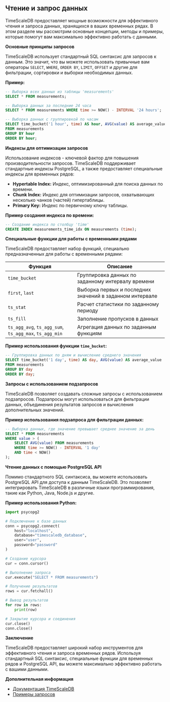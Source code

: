 ## Чтение и запрос данных

TimeScaleDB предоставляет мощные возможности для эффективного чтения и запроса данных, хранящихся в ваших временных рядах. В этом разделе мы рассмотрим основные концепции, методы и примеры, которые помогут вам максимально эффективно работать с данными.

**Основные принципы запросов**

TimeScaleDB использует стандартный SQL синтаксис для запросов к данным. Это значит, что вы можете использовать привычные вам операторы `SELECT`, `WHERE`, `ORDER BY`, `LIMIT`, `OFFSET` и другие для фильтрации, сортировки и выборки необходимых данных.

**Пример:**

```sql
-- Выборка всех данных из таблицы 'measurements'
SELECT * FROM measurements;

-- Выборка данных за последние 24 часа
SELECT * FROM measurements WHERE time >= NOW() - INTERVAL '24 hours';

-- Выборка данных с группировкой по часам
SELECT time_bucket('1 hour', time) AS hour, AVG(value) AS average_value
FROM measurements
GROUP BY hour
ORDER BY hour;
```

**Индексы для оптимизации запросов**

Использование индексов - ключевой фактор для повышения производительности запросов. TimeScaleDB поддерживает стандартные индексы PostgreSQL, а также предоставляет специальные индексы для временных рядов:

* **Hypertable Index:** Индекс, оптимизированный для поиска данных по времени.
* **Chunk Index:** Индекс для оптимизации запросов, охватывающих несколько чанков (частей) гипертаблицы.
* **Primary Key:**  Индекс по первичному ключу таблицы.

**Пример создания индекса по времени:**

```sql
-- Создание индекса по столбцу 'time'
CREATE INDEX measurements_time_idx ON measurements (time);
```

**Специальные функции для работы с временными рядами**

TimeScaleDB предоставляет набор функций, специально предназначенных для работы с временными рядами:

| Функция | Описание |
|---|---|
| `time_bucket` | Группировка данных по заданному интервалу времени |
| `first`, `last` | Выборка первых и последних значений в заданном интервале |
| `ts_stat` | Расчет статистики по заданному периоду |
| `ts_fill` | Заполнение пропусков в данных |
| `ts_agg_avg`, `ts_agg_sum`, `ts_agg_max`, `ts_agg_min` | Агрегация данных по заданным функциям |

**Пример использования функции `time_bucket`:**

```sql
-- Группировка данных по дням и вычисление среднего значения
SELECT time_bucket('1 day', time) AS day, AVG(value) AS average_value
FROM measurements
GROUP BY day
ORDER BY day;
```

**Запросы с использованием подзапросов**

TimeScaleDB позволяет создавать сложные запросы с использованием подзапросов. Подзапросы могут использоваться для фильтрации данных, объединения результатов запросов и вычисления дополнительных значений.

**Пример использования подзапроса для фильтрации данных:**

```sql
-- Выборка данных, где значение превышает среднее значение за день
SELECT * FROM measurements
WHERE value > (
    SELECT AVG(value) FROM measurements
    WHERE time >= NOW() - INTERVAL '1 day'
    AND time < NOW()
);
```

**Чтение данных с помощью PostgreSQL API**

Помимо стандартного SQL синтаксиса, вы можете использовать PostgreSQL API для доступа к данным TimeScaleDB. Это позволяет интегрировать TimeScaleDB в различные языки программирования, такие как Python, Java, Node.js и другие.

**Пример использования Python:**

```python
import psycopg2

# Подключение к базе данных
conn = psycopg2.connect(
    host="localhost",
    database="timescaledb_database",
    user="user",
    password="password"
)

# Создание курсора
cur = conn.cursor()

# Выполнение запроса
cur.execute("SELECT * FROM measurements")

# Получение результатов
rows = cur.fetchall()

# Вывод результатов
for row in rows:
    print(row)

# Закрытие курсора и соединения
cur.close()
conn.close()
```

**Заключение**

TimeScaleDB предоставляет широкий набор инструментов для эффективного чтения и запроса временных рядов. Используя стандартный SQL синтаксис, специальные функции для временных рядов и PostgreSQL API, вы можете максимально эффективно работать с вашими данными.

**Дополнительная информация**

* [Документация TimeScaleDB](https://docs.timescale.com/)
* [Примеры запросов](https://www.timescale.com/blog/timescaledb-sql-examples/)
